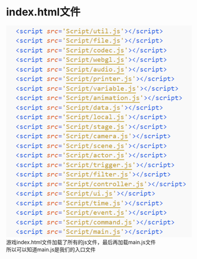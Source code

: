# index.html文件  
![](../img/base/start/jiazai.png)  
游戏index.html文件加载了所有的js文件，最后再加载main.js文件  
所以可以知道main.js是我们的入口文件